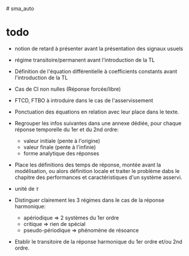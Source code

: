 # sma_auto


# todo

* notion de retard à présenter avant la présentation des signaux usuels
* régime transitoire/permanent avant l'introduction de la TL
* Définition de l'équation différentielle à coefficients constants avant l'introduction de la TL
* Cas de CI non nulles (Réponse forcée/libre)
* FTCD, FTBO à introduire dans le cas de l'asservissement
* Ponctuation des équations en relation avec leur place dans le texte.
* Regrouper les infos suivantes dans une annexe dédiée, pour chaque réponse temporelle du 1er et du 2nd ordre:
    + valeur initiale (pente à l'origine)
    + valeur finale (pente à l'infinie)
    + forme analytique des réponses

* Place les définitions des temps de réponse, montée avant la modélisation, ou alors définition locale
  et traiter le problème dabs le chapitre des performances et caractéristiques d'un système asservi.
* unité de $\tau$
* Distinguer clairement les 3 régimes dans le cas de la réponse harmonique:
    + apériodique $\Rightarrow$ 2 systèmes du 1er ordre
    + critique $\Rightarrow$ rien de spécial
    + pseudo-périodique $\Rightarrow$ phénomène de résoance
* Etablir le transitoire de la réponse harmonique du 1er ordre et/ou 2nd ordre.
